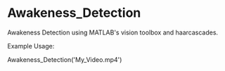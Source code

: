 # Awakeness_Detection
Awakeness Detection using MATLAB's vision toolbox and haarcascades.


Example Usage:

Awakeness_Detection('My_Video.mp4')
